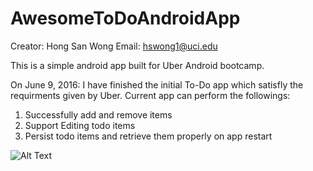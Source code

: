 # AwesomeToDoAndroidApp

Creator: Hong San Wong
Email: hswong1@uci.edu

This is a simple android app built for Uber Android bootcamp.

On June 9, 2016:
I have finished the initial To-Do app which satisfly the requirments given by Uber.
Current app can perform the followings:
1. Successfully add and remove items
2. Support Editing todo items
3. Persist todo items and retrieve them properly on app restart

![Alt Text](http://www.sheawong.com/wp-content/uploads/2013/08/keephatin.gif)
